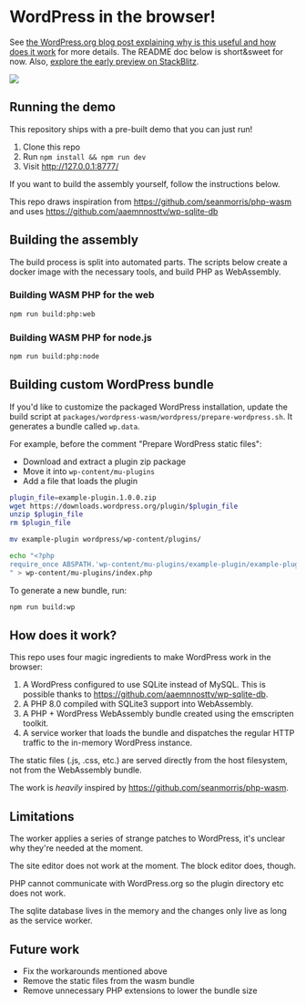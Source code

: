 # WordPress in the browser!

See 
[the WordPress.org blog post explaining why is this useful and how does it work](https://make.wordpress.org/core/2022/09/23/client-side-webassembly-wordpress-with-no-server/) for more details. The README doc below is short&sweet for now. Also, [explore the early preview on StackBlitz](https://stackblitz.com/edit/wp-plugin-playground).

![](demo.gif)


## Running the demo

This repository ships with a pre-built demo that you can just run!

1. Clone this repo
2. Run `npm install && npm run dev`
3. Visit http://127.0.0.1:8777/

If you want to build the assembly yourself, follow the instructions below.

This repo draws inspiration from https://github.com/seanmorris/php-wasm and uses https://github.com/aaemnnosttv/wp-sqlite-db 

## Building the assembly

The build process is split into automated parts. The scripts below create a docker image with the necessary tools, and build  PHP as WebAssembly.

### Building WASM PHP for the web

```bash
npm run build:php:web
```
### Building WASM PHP for node.js

```bash
npm run build:php:node
```

## Building custom WordPress bundle

If you'd like to customize the packaged WordPress installation, update
the build script at `packages/wordpress-wasm/wordpress/prepare-wordpress.sh`. It generates a bundle called `wp.data`.

For example, before the comment "Prepare WordPress static files":

- Download and extract a plugin zip package
- Move it into `wp-content/mu-plugins`
- Add a file that loads the plugin

```bash
plugin_file=example-plugin.1.0.0.zip
wget https://downloads.wordpress.org/plugin/$plugin_file
unzip $plugin_file
rm $plugin_file

mv example-plugin wordpress/wp-content/plugins/

echo "<?php
require_once ABSPATH.'wp-content/mu-plugins/example-plugin/example-plugin.php';
" > wp-content/mu-plugins/index.php
```

To generate a new bundle, run:

```bash
npm run build:wp
```

## How does it work?

This repo uses four magic ingredients to make WordPress work in the browser:

1. A WordPress configured to use SQLite instead of MySQL. This is possible thanks to https://github.com/aaemnnosttv/wp-sqlite-db.
2. A PHP 8.0 compiled with SQLite3 support into WebAssembly.
3. A PHP + WordPress WebAssembly bundle created using the emscripten toolkit.
4. A service worker that loads the bundle and dispatches the regular HTTP traffic to the in-memory WordPress instance.

The static files (.js, .css, etc.) are served directly from the host filesystem, not from the WebAssembly bundle.

The work is *heavily* inspired by https://github.com/seanmorris/php-wasm.

## Limitations

The worker applies a series of strange patches to WordPress, it's unclear why they're needed at the moment.

The site editor does not work at the moment. The block editor does, though.

PHP cannot communicate with WordPress.org so the plugin directory etc does not work.

The sqlite database lives in the memory and the changes only live as long as the service worker.

## Future work

* Fix the workarounds mentioned above
* Remove the static files from the wasm bundle
* Remove unnecessary PHP extensions to lower the bundle size


